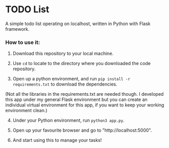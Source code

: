 # TODO List

A simple todo list operating on localhost, written in Python with Flask framework.

### How to use it:

1. Download this repository to your local machine.

2. Use `cd` to locate to the directory where you downloaded the code repository.

3. Open up a python environment, and run `pip install -r requirements.txt` to download the dependencies.

(Not all the libraries in the requirements.txt are needed though. I developed this app under my general Flask environment
but you can create an individual virtual environment for this app, if you want to keep your working environment clean.)

4. Under your Python environment, run `python3 app.py`.

5. Open up your favourite browser and go to "http://localhost:5000".

6. And start using this to manage your tasks!
